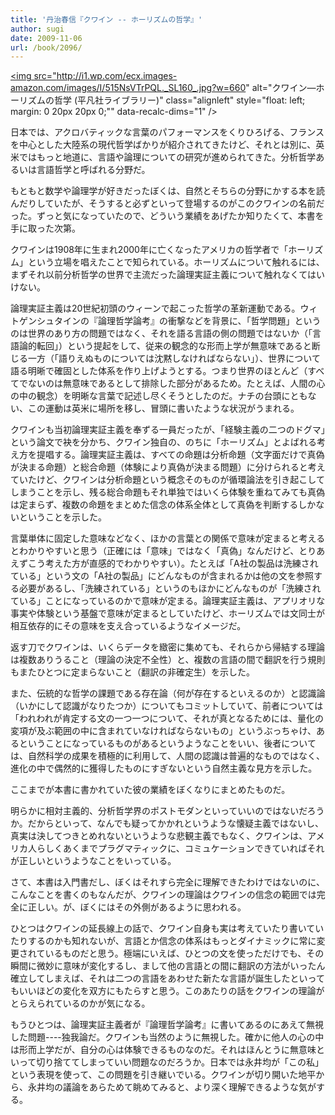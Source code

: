 ```yaml
---
title: '丹治春信『クワイン -- ホーリズムの哲学』'
author: sugi
date: 2009-11-06
url: /book/2096/
---
```

<a href="http://www.amazon.co.jp/exec/obidos/ASIN/4582766838/chezsugi-22/ref=nosim/" name="amazletlink" target="_blank"><img src="http://i1.wp.com/ecx.images-amazon.com/images/I/515NsVTrPQL._SL160_.jpg?w=660" alt="クワイン―ホーリズムの哲学 (平凡社ライブラリー)" class="alignleft" style="float: left; margin: 0 20px 20px 0;"" data-recalc-dims="1" /></a>

日本では、アクロバティックな言葉のパフォーマンスをくりひろげる、フランスを中心とした大陸系の現代哲学ばかりが紹介されてきたけど、それとは別に、英米ではもっと地道に、言語や論理についての研究が進められてきた。分析哲学あるいは言語哲学と呼ばれる分野だ。

もともと数学や論理学が好きだったぼくは、自然とそちらの分野にかする本を読んだりしていたが、そうすると必ずといって登場するのがこのクワインの名前だった。ずっと気になっていたので、どういう業績をあげたか知りたくて、本書を手に取った次第。

クワインは1908年に生まれ2000年に亡くなったアメリカの哲学者で「ホーリズム」という立場を唱えたことで知られている。ホーリズムについて触れるには、まずそれ以前分析哲学の世界で主流だった論理実証主義について触れなくてはいけない。

論理実証主義は20世紀初頭のウィーンで起こった哲学の革新運動である。ウィトゲンシュタインの『論理哲学論考』の衝撃などを背景に、「哲学問題」というのは世界のあり方の問題ではなく、それを語る言語の側の問題ではないか（「言語論的転回」）という提起をして、従来の観念的な形而上学が無意味であると断じる一方（「語りえぬものについては沈黙しなければならない」）、世界について語る明晰で確固とした体系を作り上げようとする。つまり世界のほとんど（すべてでないのは無意味であるとして排除した部分があるため。たとえば、人間の心の中の観念）を明晰な言葉で記述し尽くそうとしたのだ。ナチの台頭にともない、この運動は英米に場所を移し、冒頭に書いたような状況がうまれる。

クワインも当初論理実証主義を奉ずる一員だったが、「経験主義の二つのドグマ」という論文で袂を分かち、クワイン独自の、のちに「ホーリズム」とよばれる考え方を提唱する。論理実証主義は、すべての命題は分析命題（文字面だけで真偽が決まる命題）と総合命題（体験により真偽が決まる問題）に分けられると考えていたけど、クワインは分析命題という概念そのものが循環論法を引き起こしてしまうことを示し、残る総合命題もそれ単独ではいくら体験を重ねてみても真偽は定まらず、複数の命題をまとめた信念の体系全体として真偽を判断するしかないということを示した。

言葉単体に固定した意味などなく、ほかの言葉との関係で意味が定まると考えるとわかりやすいと思う（正確には「意味」ではなく「真偽」なんだけど、とりあえずこう考えた方が直感的でわかりやすい）。たとえば「A社の製品は洗練されている」という文の「A社の製品」にどんなものが含まれるかは他の文を参照する必要があるし、「洗練されている」というのもほかにどんなものが「洗練されている」ことになっているのかで意味が定まる。論理実証主義は、アプリオリな事実や体験という基盤で意味が定まるとしていたけど、ホーリズムでは文同士が相互依存的にその意味を支え合っているようなイメージだ。

返す刀でクワインは、いくらデータを緻密に集めても、それらから帰結する理論は複数ありうること（理論の決定不全性）と、複数の言語の間で翻訳を行う規則もまたひとつに定まらないこと（翻訳の非確定生）を示した。

また、伝統的な哲学の課題である存在論（何が存在するといえるのか）と認識論（いかにして認識がなりたつか）についてもコミットしていて、前者については「われわれが肯定する文の一つ一つについて、それが真となるためには、量化の変項が及ぶ範囲の中に含まれていなければならないもの」というぶっちゃけ、あるということになっているものがあるというようなことをいい、後者については、自然科学の成果を積極的に利用して、人間の認識は普遍的なものではなく、進化の中で偶然的に獲得したものにすぎないという自然主義な見方を示した。

ここまでが本書に書かれていた彼の業績をぼくなりにまとめたものだ。

明らかに相対主義的、分析哲学界のポストモダンといっていいのではないだろうか。だからといって、なんでも疑ってかかれというような懐疑主義ではないし、真実は決してつきとめれないというような悲観主義でもなく、クワインは、アメリカ人らしくあくまでプラグマティックに、コミュケーションできていればそれが正しいというようなことをいっている。

さて、本書は入門書だし、ぼくはそれすら完全に理解できたわけではないのに、こんなことを書くのもなんだが、クワインの理論はクワインの信念の範囲では完全に正しい。が、ぼくにはその外側があるように思われる。

ひとつはクワインの延長線上の話で、クワイン自身も実は考えていたり書いていたりするのかも知れないが、言語とか信念の体系はもっとダイナミックに常に変更されているものだと思う。極端にいえば、ひとつの文を使っただけでも、その瞬間に微妙に意味が変化するし、まして他の言語との間に翻訳の方法がいったん確立してしまえば、それは二つの言語をあわせた新たな言語が誕生したといってもいいほどの変化を双方にもたらすと思う。このあたりの話をクワインの理論がとらえられているのかが気になる。

もうひとつは、論理実証主義者が『論理哲学論考』に書いてあるのにあえて無視した問題\----独我論だ。クワインも当然のように無視した。確かに他人の心の中は形而上学だが、自分の心は体験できるものなのだ。それはほんとうに無意味といって切り捨ててしまっていい問題なのだろうか。日本では永井均が「この私」という表現を使って、この問題を引き継いでいる。クワインが切り開いた地平から、永井均の議論をあらためて眺めてみると、より深く理解できるような気がする。

